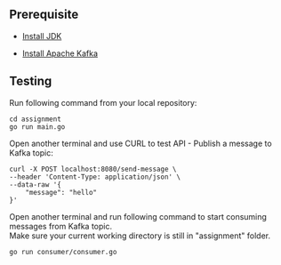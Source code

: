 ## Prerequisite

- [Install JDK](https://tecadmin.net/install-openjdk-java-ubuntu/)

- [Install Apache Kafka](https://kafka.apache.org/quickstart)

## Testing

Run following command from your local repository:

```
cd assignment
go run main.go
```

Open another terminal and use CURL to test API - Publish a message to Kafka topic:

```
curl -X POST localhost:8080/send-message \
--header 'Content-Type: application/json' \
--data-raw '{
    "message": "hello"
}'
```

Open another terminal and run following command to start consuming messages from Kafka topic.  
Make sure your current working directory is still in "assignment" folder.

```
go run consumer/consumer.go
```
